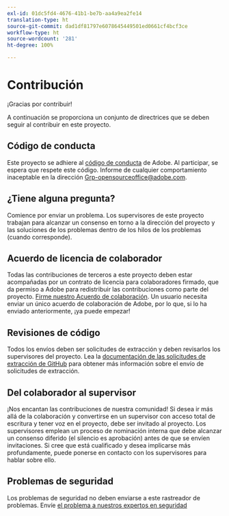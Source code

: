 ```yaml
---
exl-id: 01dc5fd4-4676-41b1-be7b-aa4a9ea2fe14
translation-type: ht
source-git-commit: dad1df81797e6078645449501ed0661cf4bcf3ce
workflow-type: ht
source-wordcount: '281'
ht-degree: 100%

---
```


# Contribución

¡Gracias por contribuir!

A continuación se proporciona un conjunto de directrices que se deben seguir al contribuir en este proyecto.

## Código de conducta

Este proyecto se adhiere al [código de conducta](code-of-conduct.md) de Adobe. Al participar, se espera que respete este código. Informe de cualquier comportamiento inaceptable en la dirección [Grp-opensourceoffice@adobe.com](mailto:Grp-opensourceoffice@adobe.com).

## ¿Tiene alguna pregunta?

Comience por enviar un problema. Los supervisores de este proyecto trabajan para alcanzar un consenso en torno a la dirección del proyecto y las soluciones de los problemas dentro de los hilos de los problemas (cuando corresponde).

## Acuerdo de licencia de colaborador

Todas las contribuciones de terceros a este proyecto deben estar acompañadas por un contrato de licencia
para colaboradores firmado, que da permiso a Adobe para redistribuir las contribuciones como parte del proyecto. [Firme nuestro Acuerdo de colaboración](http://opensource.adobe.com/cla.html). Un usuario necesita enviar un único acuerdo de colaboración de Adobe, por lo que, si lo ha enviado anteriormente, ¡ya puede empezar!

## Revisiones de código

Todos los envíos deben ser solicitudes de extracción y deben revisarlos los supervisores del proyecto. Lea la [documentación de las solicitudes de extracción de GitHub](https://help.github.com/es/github/collaborating-with-issues-and-pull-requests/about-pull-requests) para obtener más información sobre el envío de solicitudes de extracción.

<!--
Lastly, please follow the [pull request template](PULL_REQUEST_TEMPLATE.md) when
submitting a pull request!
-->

## Del colaborador al supervisor

¡Nos encantan las contribuciones de nuestra comunidad! Si desea ir más allá de la colaboración y convertirse en un supervisor con acceso total de escritura y tener voz en el proyecto, debe ser invitado al proyecto. Los supervisores emplean un proceso de nominación interna que debe alcanzar un consenso diferido (el silencio es aprobación) antes de que se envíen invitaciones. Si cree que está cualificado y desea implicarse más profundamente, puede ponerse en contacto con los supervisores para hablar sobre ello.

## Problemas de seguridad

Los problemas de seguridad no deben enviarse a este rastreador de problemas. Envíe [el problema a nuestros expertos en seguridad](https://helpx.adobe.com/es/security/alertus.html)
